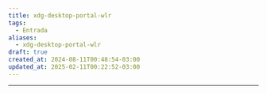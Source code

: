 ```yaml
---
title: xdg-desktop-portal-wlr
tags:
  - Entrada
aliases:
  - xdg-desktop-portal-wlr
draft: true
created_at: 2024-08-11T00:48:54-03:00
updated_at: 2025-02-11T00:22:52-03:00
---
```



---

